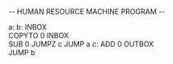 -- HUMAN RESOURCE MACHINE PROGRAM --

a:
b:
    INBOX   
    COPYTO   0
    INBOX   
    SUB      0
    JUMPZ    c
    JUMP     a
c:
    ADD      0
    OUTBOX  
    JUMP     b


